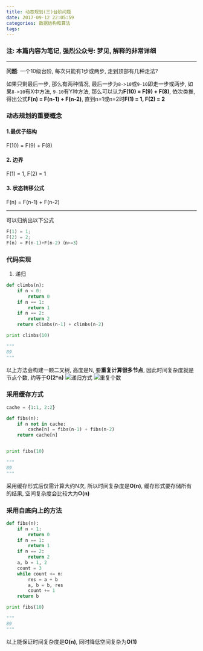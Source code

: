 ```yaml
---
title: 动态规划(三)台阶问题
date: 2017-09-12 22:05:59
categories: 数据结构和算法
tags:
---
```


### 注: 本篇内容为笔记, 强烈公众号: **梦见**, 解释的非常详细


-------------

**问题**: 一个10级台阶, 每次只能有1步或两步, 走到顶部有几种走法?

如果只剩最后一步, 那么有两种情况, 最后一步为`8->10`或`9-10`即走一步或两步, 如果`8->10`有X中方法, `9-10`有Y种方法, 那么可以认为**F(10) = F(9) + F(8)**, 依次类推, 得出公式**F(n) = F(n-1) + F(n-2)**, 直到n=1或n=2时**F(1) = 1, F(2) = 2**

### 动态规划的重要概念
#### 1.最优子结构
F(10) = F(9) + F(8)
#### 2. 边界
F(1) = 1, F(2) = 1
#### 3. 状态转移公式
F(n) = F(n-1) + F(n-2)

------------

可以归纳出以下公式

```python
F(1) = 1;
F(2) = 2; 
F(n) = F(n-1)+F(n-2)（n>=3）
```

### 代码实现
1. 递归
```python
def climbs(n):
	if n < 0:
		return 0
	if n == 1:
		return 1
	if n == 2:
		return 2
	return climbs(n-1) + climbs(n-2)

print climbs(10)

"""
89
"""

```
以上方法会构建一颗二叉树, 高度是N, 要**重复计算很多节点**, 因此时间复杂度就是节点个数, 约等于**O(2^n)**
![递归方式](http://oh7hdmoe1.bkt.clouddn.com/17-9-8/35605799.jpg)
![重复个数](http://oh7hdmoe1.bkt.clouddn.com/17-9-8/95315673.jpg)

### 采用缓存方式
```python
cache = {1:1, 2:2}

def fibs(n):
    if n not in cache:
        cache[n] = fibs(n-1) + fibs(n-2)
    return cache[n]


print fibs(10)

"""
89
"""

```
采用缓存形式后仅需计算大约N次, 所以时间复杂度是**O(n)**, 缓存形式要存储所有的结果, 空间复杂度会比较大为**O(n)**

### 采用自底向上的方法
```python
def fibs(n):
    if n < 1:
        return 0
    if n == 1:
        return 1
    if n == 2:
        return 2
    a, b = 1, 2
    count = 3
    while count <= n:
        res = a + b
        a, b = b, res
        count += 1
    return b

print fibs(10)

"""
89
"""

```
以上能保证时间复杂度是**O(n)**, 同时降低空间复杂为**O(1)**
